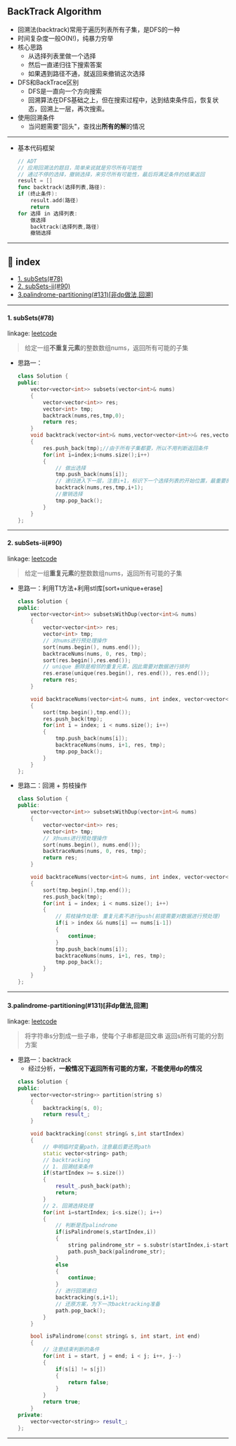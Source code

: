 ## BackTrack Algorithm
- 回溯法(backtrack)常用于遍历列表所有子集，是DFS的一种
- 时间复杂度一般O(N!)，纯暴力穷举
- 核心思路
  - 从选择列表里做一个选择
  - 然后一直递归往下搜索答案
  - 如果遇到路径不通，就返回来撤销这次选择
- DFS和BackTrace区别
  - DFS是一直向一个方向搜索
  - 回溯算法在DFS基础之上，但在搜索过程中，达到结束条件后，恢复状态，回溯上一层，再次搜索。
- 使用回溯条件
  - 当问题需要"回头"，查找出**所有的解**的情况
---
- 基本代码框架
    ```go
    // ADT
    // 应用回溯法的题目，简单来说就是穷尽所有可能性
    // 通过不停的选择，撤销选择，来穷尽所有可能性，最后将满足条件的结果返回
    result = []
    func backtrack(选择列表,路径):
    if (终止条件):
        result.add(路径)
        return
    for 选择 in 选择列表:
        做选择
        backtrack(选择列表,路径)
        撤销选择
    ```
---

## 📑 index
* <a href="#subsets">1. subSets(#78)</a>
* <a href="#subsets-ii">2. subSets-ii(#90)</a>
* <a href="#pp">3. ​​palindrome-partitioning(#131)[非dp做法,回溯]</a>







---

<div id="subsets" onclick="window.location.hash">

#### 1. subSets(#78)
linkage: [leetcode](https://leetcode-cn.com/problems/subsets/ "查找集合所有子集")
> 给定一组**不重复元素**的整数数组nums，返回所有可能的子集
- 思路一：
    ```cpp
    class Solution {
    public:
        vector<vector<int>> subsets(vector<int>& nums)
        {
            vector<vector<int>> res;
            vector<int> tmp;
            backtrack(nums,res,tmp,0);
            return res;
        }
        void backtrack(vector<int>& nums,vector<vector<int>>& res,vector<int> tmp,int index)
        {
            res.push_back(tmp);//由于所有子集都要，所以不用判断返回条件
            for(int i=index;i<nums.size();i++)
            {
                // 做出选择
                tmp.push_back(nums[i]);
                // 递归进入下一层，注意i+1，标识下一个选择列表的开始位置，最重要的一步
                backtrack(nums,res,tmp,i+1);
                //撤销选择
                tmp.pop_back();
            }
        }
    };
    ```
---

<div id="subsets-ii" onclick="window.location.hash">

#### 2. subSets-ii(#90)
linkage: [leetcode](https://leetcode-cn.com/problems/subsets-ii/ "子集 II")
> 给定一组**重复元素**的整数数组nums，返回所有可能的子集
- 思路一：利用T1方法+利用stl库[sort+unique+erase]
    ```cpp
    class Solution {
    public:
        vector<vector<int>> subsetsWithDup(vector<int>& nums) 
        {
            vector<vector<int>> res;
            vector<int> tmp;
            // 对nums进行预处理操作
            sort(nums.begin(), nums.end());
            backtraceNums(nums, 0, res, tmp);
            sort(res.begin(),res.end());
            // unique 删除是相邻的重复元素，因此需要对数据进行排列
            res.erase(unique(res.begin(), res.end()), res.end());
            return res;
        }

        void backtraceNums(vector<int>& nums, int index, vector<vector<int>>& res, vector<int> &tmp)
        {
            sort(tmp.begin(),tmp.end());
            res.push_back(tmp);
            for(int i = index; i < nums.size(); i++)
            {
                tmp.push_back(nums[i]);
                backtraceNums(nums, i+1, res, tmp);
                tmp.pop_back();
            }
        }
    };
    ```
- 思路二：回溯 + 剪枝操作
    ```cpp
    class Solution {
    public:
        vector<vector<int>> subsetsWithDup(vector<int>& nums) 
        {
            vector<vector<int>> res;
            vector<int> tmp;
            // 对nums进行预处理操作
            sort(nums.begin(), nums.end());
            backtraceNums(nums, 0, res, tmp);
            return res;
        }

        void backtraceNums(vector<int>& nums, int index, vector<vector<int>>& res, vector<int> &tmp)
        {
            sort(tmp.begin(),tmp.end());
            res.push_back(tmp);
            for(int i = index; i < nums.size(); i++)
            {
                // 剪枝操作处理: 重复元素不进行push(前提需要对数据进行预处理)
                if(i > index && nums[i] == nums[i-1])
                {
                    continue;
                }
                tmp.push_back(nums[i]);
                backtraceNums(nums, i+1, res, tmp);
                tmp.pop_back();
            }
        }
    };
    ```
---

<div id="pp" onclick="window.location.hash">

#### 3. ​​palindrome-partitioning(#131)[非dp做法,回溯]
linkage: [leetcode](https://leetcode-cn.com/problems/palindrome-partitioning/ "分割回文串")
> 将字符串s分割成一些子串，使每个子串都是回文串
> 返回s所有可能的分割方案
- 思路一：backtrack
  - 经过分析，**一般情况下返回所有可能的方案，不能使用dp的情况**
  ```cpp
  class Solution {
  public:
      vector<vector<string>> partition(string s)
      {
          backtracking(s, 0);
          return result_;
      }

      void backtracking(const string& s,int startIndex)
      {
          // 申明临时变量path，注意最后要还原path
          static vector<string> path;
          // backtracking
          // 1. 回溯结束条件
          if(startIndex >= s.size())
          {
              result_.push_back(path);
              return;
          }
          // 2. 回溯选择处理
          for(int i=startIndex; i<s.size(); i++)
          {
              // 判断是否palindrome
              if(isPalindrome(s,startIndex,i))
              {
                  string palindrome_str = s.substr(startIndex,i-startIndex+1);
                  path.push_back(palindrome_str);
              }
              else
              {
                  continue;
              }
              // 进行回溯递归
              backtracking(s,i+1);
              // 还原方案，为下一次backtracking准备
              path.pop_back();
          }
      }

      bool isPalindrome(const string& s, int start, int end)
      {
          // 注意结束判断的条件
          for(int i = start, j = end; i < j; i++, j--)
          {
              if(s[i] != s[j])
              {
                  return false;
              }
          }
          return true;
      }
  private:
      vector<vector<string>> result_;
  };
  ```
---
